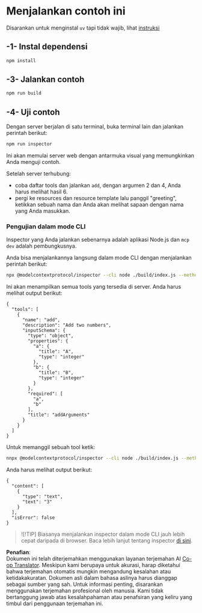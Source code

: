 <!--
CO_OP_TRANSLATOR_METADATA:
{
  "original_hash": "ac67652abc453e2a7e2c75cd7a8897ae",
  "translation_date": "2025-07-13T18:06:34+00:00",
  "source_file": "03-GettingStarted/01-first-server/solution/typescript/README.md",
  "language_code": "id"
}
-->
# Menjalankan contoh ini

Disarankan untuk menginstal `uv` tapi tidak wajib, lihat [instruksi](https://docs.astral.sh/uv/#highlights)

## -1- Instal dependensi

```bash
npm install
```

## -3- Jalankan contoh


```bash
npm run build
```

## -4- Uji contoh

Dengan server berjalan di satu terminal, buka terminal lain dan jalankan perintah berikut:

```bash
npm run inspector
```

Ini akan memulai server web dengan antarmuka visual yang memungkinkan Anda menguji contoh.

Setelah server terhubung:

- coba daftar tools dan jalankan `add`, dengan argumen 2 dan 4, Anda harus melihat hasil 6.
- pergi ke resources dan resource template lalu panggil "greeting", ketikkan sebuah nama dan Anda akan melihat sapaan dengan nama yang Anda masukkan.

### Pengujian dalam mode CLI

Inspector yang Anda jalankan sebenarnya adalah aplikasi Node.js dan `mcp dev` adalah pembungkusnya.

Anda bisa menjalankannya langsung dalam mode CLI dengan menjalankan perintah berikut:

```bash
npx @modelcontextprotocol/inspector --cli node ./build/index.js --method tools/list
```

Ini akan menampilkan semua tools yang tersedia di server. Anda harus melihat output berikut:

```text
{
  "tools": [
    {
      "name": "add",
      "description": "Add two numbers",
      "inputSchema": {
        "type": "object",
        "properties": {
          "a": {
            "title": "A",
            "type": "integer"
          },
          "b": {
            "title": "B",
            "type": "integer"
          }
        },
        "required": [
          "a",
          "b"
        ],
        "title": "addArguments"
      }
    }
  ]
}
```

Untuk memanggil sebuah tool ketik:

```bash
nnpx @modelcontextprotocol/inspector --cli node ./build/index.js --method tools/call --tool-name add --tool-arg a=1 --tool-arg b=2
```

Anda harus melihat output berikut:

```text
{
  "content": [
    {
      "type": "text",
      "text": "3"
    }
  ],
  "isError": false
}
```

> ![!TIP]
> Biasanya menjalankan inspector dalam mode CLI jauh lebih cepat daripada di browser.
> Baca lebih lanjut tentang inspector [di sini](https://github.com/modelcontextprotocol/inspector).

**Penafian**:  
Dokumen ini telah diterjemahkan menggunakan layanan terjemahan AI [Co-op Translator](https://github.com/Azure/co-op-translator). Meskipun kami berupaya untuk akurasi, harap diketahui bahwa terjemahan otomatis mungkin mengandung kesalahan atau ketidakakuratan. Dokumen asli dalam bahasa aslinya harus dianggap sebagai sumber yang sah. Untuk informasi penting, disarankan menggunakan terjemahan profesional oleh manusia. Kami tidak bertanggung jawab atas kesalahpahaman atau penafsiran yang keliru yang timbul dari penggunaan terjemahan ini.
